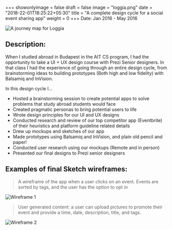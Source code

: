 +++
showonlyimage = false
draft = false
image = "loggia.png"
date = "2018-22-01T18:25:22+05:30"
title = "A complete design cycle for a social event sharing app"
weight = 0
+++
Date: Jan 2016 - May 2016
<!--more-->

![A journey map for Loggia][1]

## Description: 

When I studied abroad in Budapest in the AIT CS program, I had the opportunity to take a UI + UX design course with Prezi Senior designers. In that class I had the experience of going through an entire design cycle, from brainstorming ideas to building prototypes (Both high and low fidelity) with Balsamiq and InVision.

In this design cycle I...

* Hosted a brainstorming session to create potential apps to solve problems that study abroad students would face
* Created pragmatic personas to bring potential users to life
* Wrote design principles for our UI and UX designs
* Conducted research and review of our top competitor app (Eventbrite) of their heuristics and platform guideline related details
* Drew up mockups and sketches of our app
* Made prototypes using Balsamiq and InVision, and plain old pencil and paper!
* Conducted user research using our mockups (Remote and in person)
* Presented our final designs to Prezi senior designers


## Examples of final Sketch wireframes:

> A wireframe of the app when a user clicks on an event. Events are sorted by tags, and the user has the option to opt in

![Wireframe 1][2] 

> User generated content: a user can upload pictures to promote their event and provide a time, date, description, title, and tags.

![Wireframe 2][3]


[1]: /journeymap.png
[2]: /ui1.png
[3]: /ui2.png
